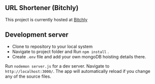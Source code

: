 ## URL Shortener (Bitchly)

This project is currently hosted at [Bitchly](https://btichly.herokuapp.com/)

## Development server

* Clone to repository to your local system
* Navigate to project folder and Run `npm install` .
* Create `.env` file and add your own mongoDB hoisting details there.

Run `nodemon server.js` for a dev server. Navigate to `http://localhost:3000/`. The app will automatically reload if you change any of the source files.